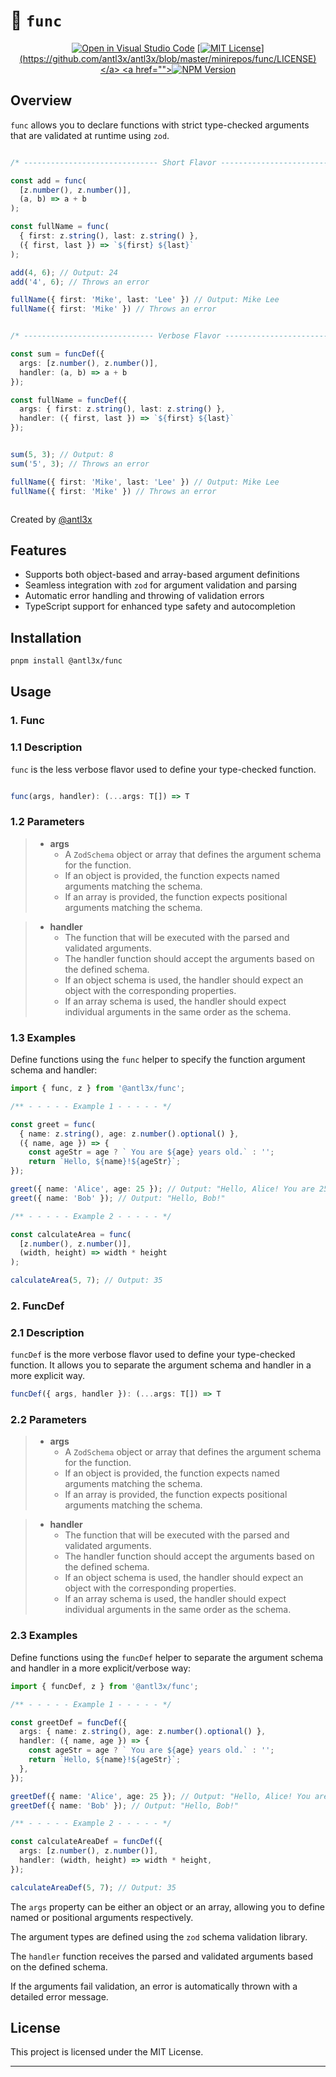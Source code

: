 # 🕺 `func`


<div align="center">

  <a href="">[![Open in Visual Studio Code](https://img.shields.io/static/v1?logo=visualstudiocode&label=&message=Open%20in%20Visual%20Studio%20Code&labelColor=2c2c32&color=007acc&logoColor=007acc)](https://open.vscode.dev/antl3x/antl3x/blob/master/minirepos/func/LICENSE)</a>
  <a href="">[![MIT License](https://img.shields.io/npm/l/@antl3x/func.svg?)](https://github.com/antl3x/antl3x/blob/master/minirepos/func/LICENSE)</a>
  <a href="">[![NPM Version](https://img.shields.io/npm/v/@antl3x/func.svg?style=flat)](npmjs.com/package/@antl3x/func)</a>

</div>

## Overview 
`func` allows you to declare functions with strict type-checked arguments that are validated at runtime using `zod`.

```typescript

/* ------------------------------ Short Flavor ------------------------------ */

const add = func(
  [z.number(), z.number()],
  (a, b) => a + b
);

const fullName = func(
  { first: z.string(), last: z.string() },
  ({ first, last }) => `${first} ${last}`
);

add(4, 6); // Output: 24
add('4', 6); // Throws an error

fullName({ first: 'Mike', last: 'Lee' }) // Output: Mike Lee
fullName({ first: 'Mike' }) // Throws an error


/* ----------------------------- Verbose Flavor ----------------------------- */

const sum = funcDef({
  args: [z.number(), z.number()],
  handler: (a, b) => a + b
});

const fullName = funcDef({
  args: { first: z.string(), last: z.string() },
  handler: ({ first, last }) => `${first} ${last}`
});


sum(5, 3); // Output: 8
sum('5', 3); // Throws an error

fullName({ first: 'Mike', last: 'Lee' }) // Output: Mike Lee
fullName({ first: 'Mike' }) // Throws an error



```


Created by [@antl3x](https://antl3x.co)

## Features

- Supports both object-based and array-based argument definitions
- Seamless integration with `zod` for argument validation and parsing
- Automatic error handling and throwing of validation errors
- TypeScript support for enhanced type safety and autocompletion

## Installation

```bash
pnpm install @antl3x/func
```

## Usage

### 1. Func

### 1.1 Description

`func` is the less verbose flavor used to define your type-checked function.

```typescript

func(args, handler): (...args: T[]) => T

```

### 1.2 Parameters

> - **args**
>     - A `ZodSchema` object or array that defines the argument schema for the function.
>     - If an object is provided, the function expects named arguments matching the schema.
>     - If an array is provided, the function expects positional arguments matching the schema.

> - **handler**
>     - The function that will be executed with the parsed and validated arguments.
>     - The handler function should accept the arguments based on the defined schema.
>     - If an object schema is used, the handler should expect an object with the corresponding properties.
>     - If an array schema is used, the handler should expect individual arguments in the same order as the schema.


### 1.3 Examples 

Define functions using the `func` helper to specify the function argument schema and handler:

```typescript
import { func, z } from '@antl3x/func';

/** - - - - - Example 1 - - - - - */

const greet = func(
  { name: z.string(), age: z.number().optional() },
  ({ name, age }) => {
    const ageStr = age ? ` You are ${age} years old.` : '';
    return `Hello, ${name}!${ageStr}`;
});

greet({ name: 'Alice', age: 25 }); // Output: "Hello, Alice! You are 25 years old."
greet({ name: 'Bob' }); // Output: "Hello, Bob!"

/** - - - - - Example 2 - - - - - */

const calculateArea = func(
  [z.number(), z.number()],
  (width, height) => width * height
);

calculateArea(5, 7); // Output: 35
```

### 2. FuncDef

### 2.1 Description

`funcDef` is the more verbose flavor used to define your type-checked function. It allows you to separate the argument schema and handler in a more explicit way.

```typescript
funcDef({ args, handler }): (...args: T[]) => T
```

### 2.2 Parameters

> - **args**
>     - A `ZodSchema` object or array that defines the argument schema for the function.
>     - If an object is provided, the function expects named arguments matching the schema.
>     - If an array is provided, the function expects positional arguments matching the schema.

> - **handler**
>     - The function that will be executed with the parsed and validated arguments.
>     - The handler function should accept the arguments based on the defined schema.
>     - If an object schema is used, the handler should expect an object with the corresponding properties.
>     - If an array schema is used, the handler should expect individual arguments in the same order as the schema.

### 2.3 Examples

Define functions using the `funcDef` helper to separate the argument schema and handler in a more explicit/verbose way:

```typescript
import { funcDef, z } from '@antl3x/func';

/** - - - - - Example 1 - - - - - */

const greetDef = funcDef({
  args: { name: z.string(), age: z.number().optional() },
  handler: ({ name, age }) => {
    const ageStr = age ? ` You are ${age} years old.` : '';
    return `Hello, ${name}!${ageStr}`;
  },
});

greetDef({ name: 'Alice', age: 25 }); // Output: "Hello, Alice! You are 25 years old."
greetDef({ name: 'Bob' }); // Output: "Hello, Bob!"

/** - - - - - Example 2 - - - - - */

const calculateAreaDef = funcDef({
  args: [z.number(), z.number()],
  handler: (width, height) => width * height,
});

calculateAreaDef(5, 7); // Output: 35
```

The `args` property can be either an object or an array, allowing you to define named or positional arguments respectively.

The argument types are defined using the `zod` schema validation library.

The `handler` function receives the parsed and validated arguments based on the defined schema.

If the arguments fail validation, an error is automatically thrown with a detailed error message.

## License

This project is licensed under the MIT License.

---
